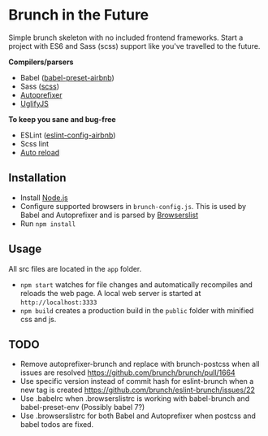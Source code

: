 # Brunch in the Future

Simple brunch skeleton with no included frontend frameworks.
Start a project with ES6 and Sass (scss) support like you've travelled to the future.

**Compilers/parsers**
- Babel ([babel-preset-airbnb](https://github.com/airbnb/babel-preset-airbnb))
- Sass ([scss](https://github.com/sass/node-sass))
- [Autoprefixer](https://github.com/postcss/autoprefixer)
- [UglifyJS](https://github.com/mishoo/UglifyJS2)

**To keep you sane and bug-free**
- ESLint ([eslint-config-airbnb](https://www.npmjs.com/package/eslint-config-airbnb))
- Scss lint
- [Auto reload](https://github.com/brunch/auto-reload-brunch)


## Installation
- Install [Node.js](https://nodejs.org/)
- Configure supported browsers in `brunch-config.js`. This is used by Babel and Autoprefixer and is parsed by [Browserslist](https://github.com/ai/browserslist)
- Run `npm install`

## Usage
All src files are located in the `app` folder.
- `npm start` watches for file changes and automatically recompiles and reloads the web page. A local web server is started at `http://localhost:3333`
- `npm build` creates a production build in the `public` folder with minified css and js.

## TODO
- Remove autoprefixer-brunch and replace with brunch-postcss when all issues are resolved https://github.com/brunch/brunch/pull/1664
- Use specific version instead of commit hash for eslint-brunch when a new tag is created https://github.com/brunch/eslint-brunch/issues/22
- Use .babelrc when .browserslistrc is working with babel-brunch and babel-preset-env (Possibly babel 7?)
- Use .browserslistrc for both Babel and Autoprefixer when postcss and babel todos are fixed.
